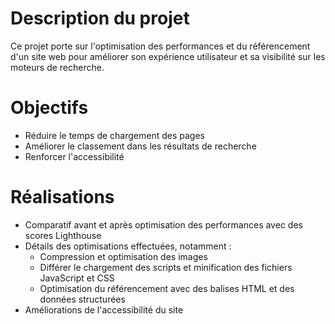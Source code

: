 # Description du projet
Ce projet porte sur l'optimisation des performances et du référencement d'un site web pour améliorer son expérience utilisateur et sa visibilité sur les moteurs de recherche.

# Objectifs
- Réduire le temps de chargement des pages
- Améliorer le classement dans les résultats de recherche
- Renforcer l'accessibilité 

# Réalisations
- Comparatif avant et après optimisation des performances avec des scores Lighthouse
- Détails des optimisations effectuées, notamment :
  - Compression et optimisation des images
  - Différer le chargement des scripts et minification des fichiers JavaScript et CSS
  - Optimisation du référencement avec des balises HTML et des données structurées
- Améliorations de l'accessibilité du site
